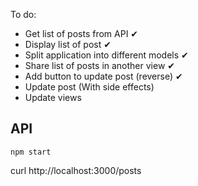 To do:

- Get list of posts from API ✔
- Display list of post ✔
- Split application into different models ✔
- Share list of posts in another view ✔
- Add button to update post (reverse) ✔
- Update post (With side effects)
- Update views

## API

```
npm start
```

curl http://localhost:3000/posts
